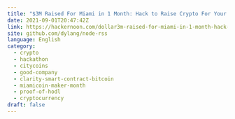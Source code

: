 ```yaml
---
title: "$3M Raised For Miami in 1 Month: Hack to Raise Crypto For Your City"
date: 2021-09-01T20:47:42Z
link: https://hackernoon.com/dollar3m-raised-for-miami-in-1-month-hack-to-raise-crypto-for-your-city?source=rss&utm_medium=RSS&utm_source=news.12bit.vn
site: github.com/dylang/node-rss
language: English
category:
  - crypto
  - hackathon
  - citycoins
  - good-company
  - clarity-smart-contract-bitcoin
  - miamicoin-maker-month
  - proof-of-hodl
  - cryptocurrency
draft: false
---
```

